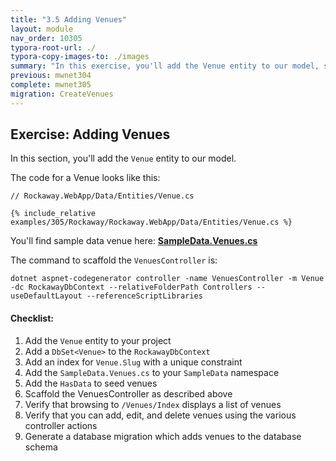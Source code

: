 ```yaml
---
title: "3.5 Adding Venues"
layout: module
nav_order: 10305
typora-root-url: ./
typora-copy-images-to: ./images
summary: "In this exercise, you'll add the Venue entity to our model, scaffold the controllers, create sample data, and set up the database migrations for it."
previous: mwnet304
complete: mwnet305
migration: CreateVenues
---
```


## Exercise: Adding Venues

In this section, you'll add the `Venue` entity to our model.

The code for a Venue looks like this:

```
// Rockaway.WebApp/Data/Entities/Venue.cs

{% include_relative examples/305/Rockaway/Rockaway.WebApp/Data/Entities/Venue.cs %}
```

You'll find sample data venue here: **[SampleData.Venues.cs](examples/305/Rockaway/Rockaway.WebApp/Data/Sample/SampleData.Venues.cs)**

The command to scaffold the `VenuesController` is:

```dotnetcli
dotnet aspnet-codegenerator controller -name VenuesController -m Venue -dc RockawayDbContext --relativeFolderPath Controllers --useDefaultLayout --referenceScriptLibraries
```

#### Checklist:

1. Add the `Venue` entity to your project
2. Add a `DbSet<Venue>` to the `RockawayDbContext`
3. Add an index for `Venue.Slug` with a unique constraint
4. Add the `SampleData.Venues.cs` to your `SampleData` namespace
5. Add the `HasData` to seed venues
6. Scaffold the VenuesController as described above
7. Verify that browsing to `/Venues/Index` displays a list of venues
8. Verify that you can add, edit, and delete venues using the various controller actions
9. Generate a database migration which adds venues to the database schema



